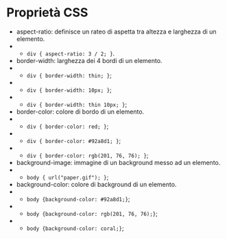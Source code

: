 # Proprietà CSS

- aspect-ratio: definisce un rateo di aspetta tra altezza e larghezza di un elemento.
- - `div { aspect-ratio: 3 / 2; }`.
- border-width: larghezza dei 4 bordi di un elemento.
- - `div { border-width: thin; }`;
- - `div { border-width: 10px; }`;
- - `div { border-width: thin 10px; }`;
- border-color: colore di bordo di un elemento.
- - `div { border-color: red; }`;
- - `div { border-color: #92a8d1; }`;
- - `div { border-color: rgb(201, 76, 76); }`;
- background-image: immagine di un background messo ad un elemento.
- - `body { url("paper.gif"); }`;
- background-color: colore di background di un elemento.
- - `body {background-color: #92a8d1;}`;
- - `body {background-color: rgb(201, 76, 76);}`;
- - `body {background-color: coral;}`;